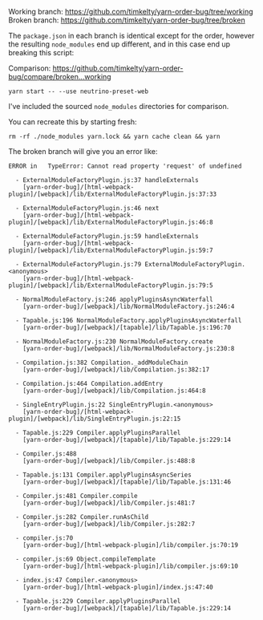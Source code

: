 Working branch: https://github.com/timkelty/yarn-order-bug/tree/working
Broken branch: https://github.com/timkelty/yarn-order-bug/tree/broken

The `package.json` in each branch is identical except for the order,
however the resulting `node_modules` end up different, and in this case end up
breaking this script:

Comparison: https://github.com/timkelty/yarn-order-bug/compare/broken...working

```
yarn start -- --use neutrino-preset-web
```

I've included the sourced `node_modules` directories for comparison.

You can recreate this by starting fresh:

```
rm -rf ./node_modules yarn.lock && yarn cache clean && yarn
```

The broken branch will give you an error like:

```
ERROR in   TypeError: Cannot read property 'request' of undefined

  - ExternalModuleFactoryPlugin.js:37 handleExternals
    [yarn-order-bug]/[html-webpack-plugin]/[webpack]/lib/ExternalModuleFactoryPlugin.js:37:33

  - ExternalModuleFactoryPlugin.js:46 next
    [yarn-order-bug]/[html-webpack-plugin]/[webpack]/lib/ExternalModuleFactoryPlugin.js:46:8

  - ExternalModuleFactoryPlugin.js:59 handleExternals
    [yarn-order-bug]/[html-webpack-plugin]/[webpack]/lib/ExternalModuleFactoryPlugin.js:59:7

  - ExternalModuleFactoryPlugin.js:79 ExternalModuleFactoryPlugin.<anonymous>
    [yarn-order-bug]/[html-webpack-plugin]/[webpack]/lib/ExternalModuleFactoryPlugin.js:79:5

  - NormalModuleFactory.js:246 applyPluginsAsyncWaterfall
    [yarn-order-bug]/[webpack]/lib/NormalModuleFactory.js:246:4

  - Tapable.js:196 NormalModuleFactory.applyPluginsAsyncWaterfall
    [yarn-order-bug]/[webpack]/[tapable]/lib/Tapable.js:196:70

  - NormalModuleFactory.js:230 NormalModuleFactory.create
    [yarn-order-bug]/[webpack]/lib/NormalModuleFactory.js:230:8

  - Compilation.js:382 Compilation._addModuleChain
    [yarn-order-bug]/[webpack]/lib/Compilation.js:382:17

  - Compilation.js:464 Compilation.addEntry
    [yarn-order-bug]/[webpack]/lib/Compilation.js:464:8

  - SingleEntryPlugin.js:22 SingleEntryPlugin.<anonymous>
    [yarn-order-bug]/[html-webpack-plugin]/[webpack]/lib/SingleEntryPlugin.js:22:15

  - Tapable.js:229 Compiler.applyPluginsParallel
    [yarn-order-bug]/[webpack]/[tapable]/lib/Tapable.js:229:14

  - Compiler.js:488
    [yarn-order-bug]/[webpack]/lib/Compiler.js:488:8

  - Tapable.js:131 Compiler.applyPluginsAsyncSeries
    [yarn-order-bug]/[webpack]/[tapable]/lib/Tapable.js:131:46

  - Compiler.js:481 Compiler.compile
    [yarn-order-bug]/[webpack]/lib/Compiler.js:481:7

  - Compiler.js:282 Compiler.runAsChild
    [yarn-order-bug]/[webpack]/lib/Compiler.js:282:7

  - compiler.js:70
    [yarn-order-bug]/[html-webpack-plugin]/lib/compiler.js:70:19

  - compiler.js:69 Object.compileTemplate
    [yarn-order-bug]/[html-webpack-plugin]/lib/compiler.js:69:10

  - index.js:47 Compiler.<anonymous>
    [yarn-order-bug]/[html-webpack-plugin]/index.js:47:40

  - Tapable.js:229 Compiler.applyPluginsParallel
    [yarn-order-bug]/[webpack]/[tapable]/lib/Tapable.js:229:14
```
